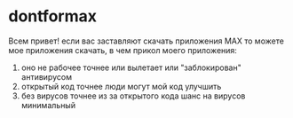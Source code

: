 # dontformax

Всем привет! если вас заставляют скачать приложения MAX то можете мое приложения скачать, в чем прикол моего приложения:
1. оно не рабочее
точнее или вылетает или "заблокирован" антивирусом
2. открытый код
точнее люди могут мой код улучшить
3. без вирусов
точнее из за открытого кода шанс на вирусов минимальный
